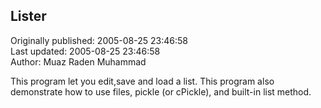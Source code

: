 ## Lister  
Originally published: 2005-08-25 23:46:58  
Last updated: 2005-08-25 23:46:58  
Author: Muaz Raden Muhammad  
  
This program let you edit,save and load a list.
This program also demonstrate how to use files, pickle (or cPickle), and built-in list method.